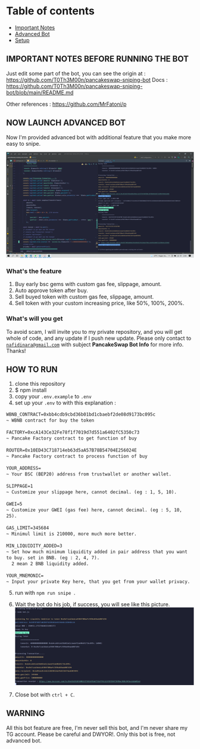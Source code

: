
# Table of contents
* [Important Notes](#IMPORTANT-NOTES-BEFORE-RUNNING-THE-BOT)
* [Advanced Bot](#NOW-LAUNCH-ADVANCED-BOT)
* [Setup](#HOW-TO-RUN)

## IMPORTANT NOTES BEFORE RUNNING THE BOT
Just edit some part of the bot, you can see the origin at : https://github.com/T0Th3M00n/pancakeswap-sniping-bot
Docs : https://github.com/T0Th3M00n/pancakeswap-sniping-bot/blob/main/README.md

Other references : https://github.com/MrFatoni/p

## NOW LAUNCH ADVANCED BOT
Now I'm provided advanced bot with additional feature that you make more easy to snipe.

<img src="./assets/advanced.png">

### What's the feature
1. Buy early bsc gems with custom gas fee, slippage, amount.<br>
2. Auto approve token after buy. <br>
3. Sell buyed token with custom gas fee, slippage, amount. <br>
4. Sell token with your custom increasing price, like 50%, 100%, 200%.

### What's will you get
To avoid scam, I will invite you to my private repository, and you will get whole of code, and any update if I push new update. Please only contact to <code>nafidinara@gmail.com</code> with subject <b>PancakeSwap Bot Info</b> for more info. Thanks!

## HOW TO RUN
1. clone this repository
2. $ npm install
3. copy your <code>.env.example</code> to <code>.env</code>
4. set up your <code>.env</code> to with this explanation : 

```
WBNB_CONTRACT=0xbb4cdb9cbd36b01bd1cbaebf2de08d9173bc095c
~ WBNB contract for buy the token

FACTORY=0xcA143Ce32Fe78f1f7019d7d551a6402fC5350c73
~ Pancake Factory contract to get function of buy

ROUTER=0x10ED43C718714eb63d5aA57B78B54704E256024E
~ Pancake Factory contract to process function of buy

YOUR_ADDRESS=
~ Your BSC (BEP20) address from trustwallet or another wallet.

SLIPPAGE=1
~ Customize your slippage here, cannot decimal. (eg : 1, 5, 10).

GWEI=5
~ Customize your GWEI (gas fee) here, cannot decimal. (eg : 5, 10, 25).

GAS_LIMIT=345684
~ Minimul limit is 210000, more much more better.

MIN_LIQUIDITY_ADDED=3
~ Set how much minimum liquidity added in pair address that you want to buy. set in BNB. (eg : 2, 4, 7).
  2 mean 2 BNB liquidity added.

YOUR_MNEMONIC=
~ Input your private Key here, that you get from your wallet privacy.

```
5. run with <code>npm run snipe </code>.

6. Wait the bot do his job, if success, you will see like this picture. <br>
   <img src="./assets/botimg.PNG">
   
7. Close bot with <code>ctrl + C</code>.

## WARNING
All this bot feature are free, I'm never sell this bot, and I'm never share my TG account. Please be careful and DWYOR!. Only this bot is free, not advanced bot.
